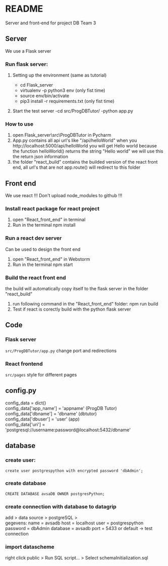 # README #
Server and front-end for project DB Team 3

## Server ##
We use a Flask server

### Run flask server: ###
1) Setting up the environment (same as tutorial)
   - cd Flask_server
   - virtualenv -p python3 env (only fist time)
   - source env/bin/activate
   - pip3 install -r requirements.txt (only fist time)
   
2) Start the test server
   -cd src/ProgDBTutor/
   -python app.py
   
### How to use ###
1) open Flask_server\src\ProgDBTutor in Pycharm
2) App.py contains all api url's like "/api/helloWorld" when you http://localhost:5000/api/helloWorld you will get Hello world because the function helloWorld() returns the string "Hello world" we will use this the return json information
3) the folder "react_build" contains the builded version of the react front end, all url's that are not app.route() will redirect to this folder

## Front end ##
We use react
!!! Don't upload node_modules to github !!!

### Install react package for react project ###
1) open "React_front_end" in terminal
2) Run in the terminal npm install

### Run a react dev server ###
Can be used to design the front end
1) open "React_front_end" in Webstorm
2) Run in the terminal npm start

### Build the react front end ###
the build will automatically copy itself to the flask server in the folder "react_build"
1) run following command in the "React_front_end" folder: npm run build
2) Test if react is corectly build with the python flask server

## Code ##

### Flask server ###
```src/ProgDBTutor/app.py```
change port and redirections

### React frontend ###
```src/pages``` style for different pages

## config.py ##
config_data = dict()  
config_data['app_name'] = 'appname' (ProgDB Tutor)  
config_data['dbname'] = 'dbname' (dbtutor)  
config_data['dbuser'] = 'user' (app)  
config_data['uri'] = 'postgresql://username:password@localhost:5432/dbname'  

## database ##

### create user: ###
```create user postgrespython with encrypted password 'dbAdmin';```

### create database ###
```CREATE DATABASE avsaDB OWNER postgresPython;```

### create connection with database to datagrip ###
add > data source > postgreSQL >  
gegevens:
name = avsadb 
host = localhost
user = postgrespython
password = dbAdmin
database = avsadb
port = 5433 or default
-> test connection

### import datascheme ###
right click public > Run SQL script... > Select schemaInitialization.sql

